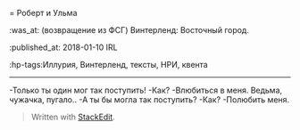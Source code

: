 = Роберт и Ульма

:was_at: (возвращение из ФСГ) Винтерленд: Восточный город.

:published_at: 2018-01-10 IRL

:hp-tags:Иллурия, Винтерленд, тексты, НРИ, квента

------------
-Только ты один мог так поступить!
-Как?
-Влюбиться в меня. Ведьма, чужачка, пугало..
-А ты бы могла так поступить?
-Как?
-Полюбить меня. 



> Written with [StackEdit](https://stackedit.io/).
<!--stackedit_data:
eyJoaXN0b3J5IjpbODY0OTY3ODQ4XX0=
-->